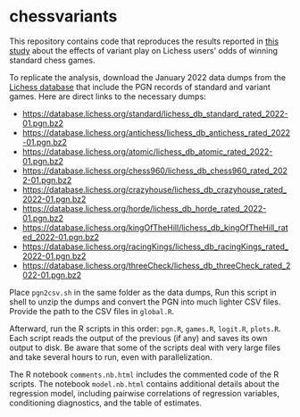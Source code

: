 # chessvariants

This repository contains code that reproduces the results reported in [this study](https://lichess.org/@/piazzai/blog/do-variants-help-you-play-better-chess-statistical-evidence/0tAPXnqH) about the effects of variant play on Lichess users' odds of winning standard chess games.

To replicate the analysis, download the January 2022 data dumps from the [Lichess database](https://database.lichess.org) that include the PGN records of standard and variant games. Here are direct links to the necessary dumps:

-   <https://database.lichess.org/standard/lichess_db_standard_rated_2022-01.pgn.bz2>
-   <https://database.lichess.org/antichess/lichess_db_antichess_rated_2022-01.pgn.bz2>
-   <https://database.lichess.org/atomic/lichess_db_atomic_rated_2022-01.pgn.bz2>
-   <https://database.lichess.org/chess960/lichess_db_chess960_rated_2022-01.pgn.bz2>
-   <https://database.lichess.org/crazyhouse/lichess_db_crazyhouse_rated_2022-01.pgn.bz2>
-   <https://database.lichess.org/horde/lichess_db_horde_rated_2022-01.pgn.bz2>
-   <https://database.lichess.org/kingOfTheHill/lichess_db_kingOfTheHill_rated_2022-01.pgn.bz2>
-   <https://database.lichess.org/racingKings/lichess_db_racingKings_rated_2022-01.pgn.bz2>
-   <https://database.lichess.org/threeCheck/lichess_db_threeCheck_rated_2022-01.pgn.bz2>

Place `pgn2csv.sh` in the same folder as the data dumps, Run this script in shell to unzip the dumps and convert the PGN into much lighter CSV files. Provide the path to the CSV files in `global.R`.

Afterward, run the R scripts in this order: `pgn.R`, `games.R`, `logit.R`, `plots.R`. Each script reads the output of the previous (if any) and saves its own output to disk. Be aware that some of the scripts deal with very large files and take several hours to run, even with parallelization.

The R notebook `comments.nb.html` includes the commented code of the R scripts. The notebook `model.nb.html` contains additional details about the regression model, including pairwise correlations of regression variables, conditioning diagnostics, and the table of estimates.
